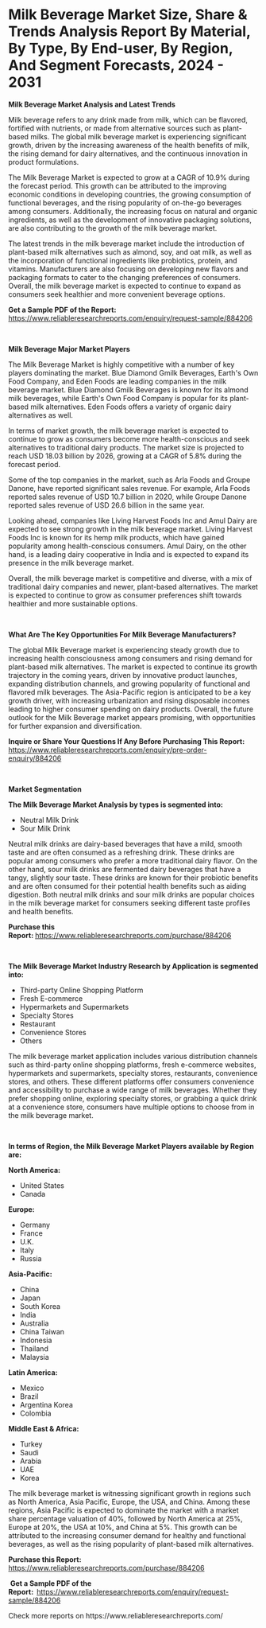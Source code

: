 <p><h1>Milk Beverage Market Size, Share & Trends Analysis Report By Material, By Type, By End-user, By Region, And Segment Forecasts, 2024 - 2031</h1></p><p><strong>Milk Beverage Market Analysis and Latest Trends</strong></p>
<p><p>Milk beverage refers to any drink made from milk, which can be flavored, fortified with nutrients, or made from alternative sources such as plant-based milks. The global milk beverage market is experiencing significant growth, driven by the increasing awareness of the health benefits of milk, the rising demand for dairy alternatives, and the continuous innovation in product formulations.</p><p>The Milk Beverage Market is expected to grow at a CAGR of 10.9% during the forecast period. This growth can be attributed to the improving economic conditions in developing countries, the growing consumption of functional beverages, and the rising popularity of on-the-go beverages among consumers. Additionally, the increasing focus on natural and organic ingredients, as well as the development of innovative packaging solutions, are also contributing to the growth of the milk beverage market.</p><p>The latest trends in the milk beverage market include the introduction of plant-based milk alternatives such as almond, soy, and oat milk, as well as the incorporation of functional ingredients like probiotics, protein, and vitamins. Manufacturers are also focusing on developing new flavors and packaging formats to cater to the changing preferences of consumers. Overall, the milk beverage market is expected to continue to expand as consumers seek healthier and more convenient beverage options.</p></p>
<p><strong>Get a Sample PDF of the Report:&nbsp;</strong> <a href="https://www.reliableresearchreports.com/enquiry/request-sample/884206">https://www.reliableresearchreports.com/enquiry/request-sample/884206</a></p>
<p>&nbsp;</p>
<p><strong>Milk Beverage Major Market Players</strong></p>
<p><p>The Milk Beverage Market is highly competitive with a number of key players dominating the market. Blue Diamond Gmilk Beverages, Earth's Own Food Company, and Eden Foods are leading companies in the milk beverage market. Blue Diamond Gmilk Beverages is known for its almond milk beverages, while Earth's Own Food Company is popular for its plant-based milk alternatives. Eden Foods offers a variety of organic dairy alternatives as well.</p><p>In terms of market growth, the milk beverage market is expected to continue to grow as consumers become more health-conscious and seek alternatives to traditional dairy products. The market size is projected to reach USD 18.03 billion by 2026, growing at a CAGR of 5.8% during the forecast period.</p><p>Some of the top companies in the market, such as Arla Foods and Groupe Danone, have reported significant sales revenue. For example, Arla Foods reported sales revenue of USD 10.7 billion in 2020, while Groupe Danone reported sales revenue of USD 26.6 billion in the same year.</p><p>Looking ahead, companies like Living Harvest Foods Inc and Amul Dairy are expected to see strong growth in the milk beverage market. Living Harvest Foods Inc is known for its hemp milk products, which have gained popularity among health-conscious consumers. Amul Dairy, on the other hand, is a leading dairy cooperative in India and is expected to expand its presence in the milk beverage market.</p><p>Overall, the milk beverage market is competitive and diverse, with a mix of traditional dairy companies and newer, plant-based alternatives. The market is expected to continue to grow as consumer preferences shift towards healthier and more sustainable options.</p></p>
<p>&nbsp;</p>
<p><strong>What Are The Key Opportunities For Milk Beverage Manufacturers?</strong></p>
<p><p>The global Milk Beverage market is experiencing steady growth due to increasing health consciousness among consumers and rising demand for plant-based milk alternatives. The market is expected to continue its growth trajectory in the coming years, driven by innovative product launches, expanding distribution channels, and growing popularity of functional and flavored milk beverages. The Asia-Pacific region is anticipated to be a key growth driver, with increasing urbanization and rising disposable incomes leading to higher consumer spending on dairy products. Overall, the future outlook for the Milk Beverage market appears promising, with opportunities for further expansion and diversification.</p></p>
<p><strong>Inquire or Share Your Questions If Any Before Purchasing This Report:</strong> <a href="https://www.reliableresearchreports.com/enquiry/pre-order-enquiry/884206">https://www.reliableresearchreports.com/enquiry/pre-order-enquiry/884206</a></p>
<p>&nbsp;</p>
<p><strong>Market Segmentation</strong></p>
<p><strong>The Milk Beverage Market Analysis by types is segmented into:</strong></p>
<p><ul><li>Neutral Milk Drink</li><li>Sour Milk Drink</li></ul></p>
<p><p>Neutral milk drinks are dairy-based beverages that have a mild, smooth taste and are often consumed as a refreshing drink. These drinks are popular among consumers who prefer a more traditional dairy flavor. On the other hand, sour milk drinks are fermented dairy beverages that have a tangy, slightly sour taste. These drinks are known for their probiotic benefits and are often consumed for their potential health benefits such as aiding digestion. Both neutral milk drinks and sour milk drinks are popular choices in the milk beverage market for consumers seeking different taste profiles and health benefits.</p></p>
<p><strong>Purchase this Report:&nbsp;</strong><a href="https://www.reliableresearchreports.com/purchase/884206">https://www.reliableresearchreports.com/purchase/884206</a></p>
<p>&nbsp;</p>
<p><strong>The Milk Beverage Market Industry Research by Application is segmented into:</strong></p>
<p><ul><li>Third-party Online Shopping Platform</li><li>Fresh E-commerce</li><li>Hypermarkets and Supermarkets</li><li>Specialty Stores</li><li>Restaurant</li><li>Convenience Stores</li><li>Others</li></ul></p>
<p><p>The milk beverage market application includes various distribution channels such as third-party online shopping platforms, fresh e-commerce websites, hypermarkets and supermarkets, specialty stores, restaurants, convenience stores, and others. These different platforms offer consumers convenience and accessibility to purchase a wide range of milk beverages. Whether they prefer shopping online, exploring specialty stores, or grabbing a quick drink at a convenience store, consumers have multiple options to choose from in the milk beverage market.</p></p>
<p>&nbsp;</p>
<p><strong>In terms of Region, the Milk Beverage Market Players available by Region are:</strong></p>
<p>
    <p> <strong> North America: </strong>
        <ul>
            <li>United States</li>
            <li>Canada</li>
        </ul>
        </p> 
    <p> <strong> Europe: </strong>
        <ul>
            <li>Germany</li>
            <li>France</li>
            <li>U.K.</li>
            <li>Italy</li>
            <li>Russia</li>
        </ul>
        </p> 
    <p> <strong> Asia-Pacific: </strong>
        <ul>
            <li>China</li>
            <li>Japan</li>
            <li>South Korea</li>
            <li>India</li>
            <li>Australia</li>
            <li>China Taiwan</li>
            <li>Indonesia</li>
            <li>Thailand</li>
            <li>Malaysia</li>
        </ul>
        </p> 
    <p> <strong> Latin America: </strong>
        <ul>
            <li>Mexico</li>
            <li>Brazil</li>
            <li>Argentina Korea</li>
            <li>Colombia</li>
        </ul>
        </p> 
    <p> <strong> Middle East & Africa: </strong>
        <ul>
            <li>Turkey</li>
            <li>Saudi</li>
            <li>Arabia</li>
            <li>UAE</li>
            <li>Korea</li>
        </ul>
    </p>
    </p>
<p><p>The milk beverage market is witnessing significant growth in regions such as North America, Asia Pacific, Europe, the USA, and China. Among these regions, Asia Pacific is expected to dominate the market with a market share percentage valuation of 40%, followed by North America at 25%, Europe at 20%, the USA at 10%, and China at 5%. This growth can be attributed to the increasing consumer demand for healthy and functional beverages, as well as the rising popularity of plant-based milk alternatives.</p></p>
<p><strong>Purchase this Report: </strong><a href="https://www.reliableresearchreports.com/purchase/884206">https://www.reliableresearchreports.com/purchase/884206</a></p>
<p>&nbsp;<strong>Get a Sample PDF of the Report:&nbsp;&nbsp;</strong><a href="https://www.reliableresearchreports.com/enquiry/request-sample/884206">https://www.reliableresearchreports.com/enquiry/request-sample/884206</a></p>
<p><strong></strong></p>
<p>Check more reports on https://www.reliableresearchreports.com/</p>